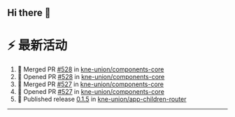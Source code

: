 ## Hi there 👋

<!--

**Here are some ideas to get you started:**

🙋‍♀️ A short introduction - what is your organization all about?
🌈 Contribution guidelines - how can the community get involved?
👩‍💻 Useful resources - where can the community find your docs? Is there anything else the community should know?
🍿 Fun facts - what does your team eat for breakfast?
🧙 Remember, you can do mighty things with the power of [Markdown](https://docs.github.com/github/writing-on-github/getting-started-with-writing-and-formatting-on-github/basic-writing-and-formatting-syntax)
-->


# ⚡ 最新活动

<!--START_SECTION:activity-->
1. 🎉 Merged PR [#528](https://github.com/kne-union/components-core/pull/528) in [kne-union/components-core](https://github.com/kne-union/components-core)
2. 💪 Opened PR [#528](https://github.com/kne-union/components-core/pull/528) in [kne-union/components-core](https://github.com/kne-union/components-core)
3. 🎉 Merged PR [#527](https://github.com/kne-union/components-core/pull/527) in [kne-union/components-core](https://github.com/kne-union/components-core)
4. 💪 Opened PR [#527](https://github.com/kne-union/components-core/pull/527) in [kne-union/components-core](https://github.com/kne-union/components-core)
5. 🚀 Published release [0.1.5](https://github.com/kne-union/app-children-router/releases/tag/0.1.5) in [kne-union/app-children-router](https://github.com/kne-union/app-children-router)
<!--END_SECTION:activity-->

---
